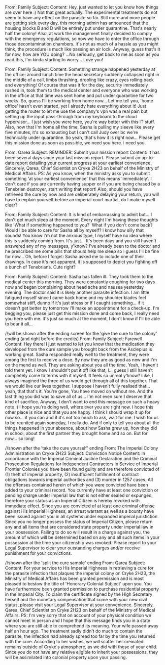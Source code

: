 From: Family
Subject: 
Content: Hey, just wanted to let you know how things are over here :) Not that great actually. The experimental treatments do not seem to have any effect on the parasite so far. Still more and more people are getting sick every day, this morning admin has announced that the housing blocks B and D will be entirely put under quarantine. That's nearly half the colony! Also, at work the management finally decided to comply with the emergency regulations, so now we have to enter the office through those decontamination chambers. It's not as much of a hassle as you might think, the procedure is much like passing an air lock. Anyway, guess that's it for now, how are YOU doing? ...No seriously, get back to me as soon as you read this, I'm kinda starting to worry... Love you!


From: Family
Subject: 
Content: Something strange happened yesterday at the office: around lunch time the head secretary suddenly collapsed right in the middle of a call, limbs thrashing, drooling like crazy, eyes rolling back and everything! Of course that was it for the day, security immediately rushed in, took them to the medical center and everyone who was working in the office at that time was sent home and put under quarantine for two weeks. So, guess I'll be working from home now... Let me tell you, 'home office' hasn't even started, yet I already hate everything about it! Just getting the router to let me use the company's vpn was a real pain but setting up the input pass-through from my keyboard to the cloud hypervisor... I just wish you were here, you're way better with this IT stuff. Also, now that I'm home all the time, Sasha is pulling my sleeve like every five minutes, it's so exhausting but I can't call Judy over bc we're technically under quarantine. So yeah, that's how it is right now... Please get this mission done as soon as possible, we need you here. I need you. 


From: Qarea
Subject: REMINDER: Submit your mission report
Content: It has been several days since your last mission report. Please submit an up-to-date report detailing your current progress at your earliest convenience. Sincerely, Qarea, Chief Scientist on Cryke 2H23 on behalf of the Ministry of Medical Affairs. PS: As you know, when the ministry asks you to submit something 'at your earliest convenience' that this means 'immediately'. I don't care if you are currently having supper or if you are being chased by a Tenebrian destroyer, start writing that report! Also, should you have retrieved the cure by now and are deliberately delaying your return, you will have to explain yourself before an imperial court martial, do I make myself clear?


From: Family
Subject: 
Content: It is kind of embarrassing to admit but... I don't get much sleep at the moment. Every night I'm having these thoughts like 'What if something happened to you?' What if you don't come back? Would I be able to care for Sasha all by myself? I know how silly that sounds! You know I'm not the anxious type, I myself have no idea where this is suddenly coming from. It's just... It's been days and you still haven't answered any of my messages, y'know? I've already been to the doctor and he prescribed me some pills that should help me sleep so I guess I'll be fine for now... Oh, before I forget: Sasha asked me to include one of their drawings. In case it's not apparent, it is supposed to depict you fighting off a bunch of Tenebrians. Cute right?


From: Family
Subject: 
Content: Sasha has fallen ill. They took them to the medical center this morning. They were constantly coughing for two days now and began complaining about head ache and nausea yesterday evening. The doctor said it is likely another parasite infection. I am little fatigued myself since I came back home and my shoulder blades feel somewhat stiff, dunno if it's just stress or if I caught something... if it doesn't get better by tomorrow I'll make an appointment for a check-up. I'm begging you, please just get this mission done and come back, I really need you here with me. It's just so much at the moment, I don't know if I'll be able to bear it all...


//will be shown after the ending screen for the 'give the cure to the colony' ending (and right before the credits)
From: Family
Subject: Farewell
Content: Hey there! I just wanted to let you know that the medication they developed from the cure sample you brought back from the Asclepius is working great. Sasha responded really well to the treatment, they were among the first to receive a dose. By now they are as good as new and I'm on the mend as well. They are asking about you all the time. Yeah, I haven't told them yet. I know I shouldn't put it off like that, I... guess I still haven't completely come to terms with it myself. It feels so unreal y'know? Like, I always imagined the three of us would get through all of this together. That we would live our lives together. I suppose I haven't fully realised that... yeah, that that's it. You're gone, You have moved on without me. And the last thing you did was to save all of us... I'm not even sure I deserve that kind of sacrifice. Anyway, I don't want to end this message on such a heavy note :) I hope you're doing well, where ever you are right now. I hope this other place is nice and that you are happy. I think I should wrap it up for now so... if you can and if it's not too much to ask, wait for me. I wish for us to be reunited again someday, I really do. And if only to tell you about all the things happened in your absence, about how Sasha grew up, how they did in school, about the first partner they brought home and so on. But for now... so long!


//shown after the 'take the cure yourself' ending
From: The Imperial Colony Administration on Cryke 2H23
Subject: Conviction Notice
Content: In accordance with the Imperial Criminal Justice Declaration and the Criminal Prosecution Regulations for Independent Contractors in Service of Imperial Frontier Colonies you have been found guilty and are therefore convicted of (1) theft of imperial property, (2) insufficient fulfillment of contract obligations towards imperial authorities and (3) murder in 1257 cases. All the offenses contained herein of which you were convicted have been added to your criminal record. You currently have at least one conviction or pending charge under imperial law that is not either sealed or expunged, therefore your status as an Imperial Citizen is hereby revoked with immediate effect. Since you are convicted of at least one criminal offense against His Imperial Highness, an arrest warrant as well as a bounty have been issued against you in all systems under expanded imperial juristiction. Since you no longer possess the status of Imperial Citizen, please return any and all items that are considered state property under imperial law in your possession. Failing to do so will result in a charge against you, the amount of which will be determined based on any and all such items in your possession at the time your citizenship was revoked. Please report to your Legal Supervisor to clear your outstanding charges and/or receive punishment for your convictions.


//shown after the 'split the cure sample' ending
From: Qarea
Subject: 
Content: For your service to His Imperial Highness in retrieving a cure for the parasite infection that plaques the imperial colony on Cryke 2H23, the Ministry of Medical Affairs has been granted permission and is most pleased to bestow the title of 'Honorary Colonial Subject' upon you. You have furthermore been granted permission to purchase residential property in the Imperial City. To claim the certificate signed by the High Secretary herself and the monetary compensation that come with your new civil status, please visit your Legal Supervisor at your convenience. Sincerely, Qarea, Chief Scientist on Cryke 2H23 on behalf of the Ministry of Medical Affairs. PS: I'm very sorry that on account of your physical condition we cannot meet in person and I hope that this message finds you in a state where you are still able to comprehend its meaning. Your wife passed away half an hour ago. The treatment sadly didn't do much to contain the parasite, the infection had already spread too far by the time you returned with the cure. According to her wishes, we will scatter her cremated remains outside of Cryke's atmosphere, as we did with those of your child. Since you do not have any relative eligible to inherit your possessions, they will be assimilated into colonial property upon your passing.